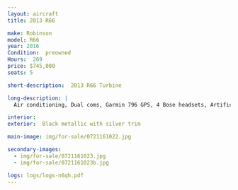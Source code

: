 ```yaml
---
layout: aircraft
title: 2013 R66

make: Robinson
model: R66
year: 2016
Condition:  preowned
Hours:  269
price: $745,000
seats: 5

short-description:  2013 R66 Turbine

long-description: |
  Air conditioning, Dual coms, Garmin 796 GPS, 4 Bose headsets, Artificial Horizon, Vertical Compass,  25 amp battery, 406 ELT, Transponder w/ Mode C.Optional  Dart emergency float system $775,000

interior:
exterior:  Black metallic with silver trim

main-image: img/for-sale/0721161022.jpg

secondary-images:
  - img/for-sale/0721161023.jpg
  - img/for-sale/0721161023b.jpg

logs: logs/logs-n6qh.pdf
---
```

